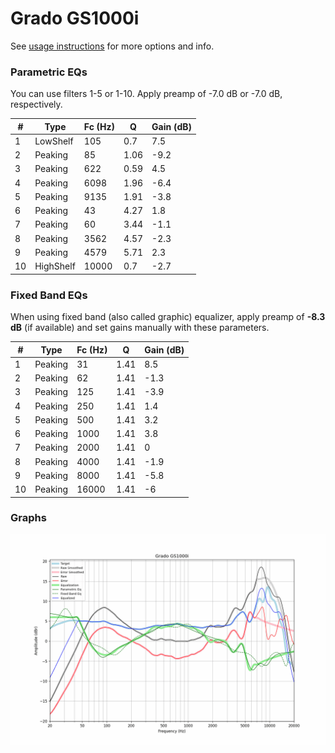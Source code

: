 # Grado GS1000i
See [usage instructions](https://github.com/jaakkopasanen/AutoEq#usage) for more options and info.

### Parametric EQs
You can use filters 1-5 or 1-10. Apply preamp of -7.0 dB or -7.0 dB, respectively.

|   # | Type      |   Fc (Hz) |    Q |   Gain (dB) |
|-----|-----------|-----------|------|-------------|
|   1 | LowShelf  |       105 | 0.7  |         7.5 |
|   2 | Peaking   |        85 | 1.06 |        -9.2 |
|   3 | Peaking   |       622 | 0.59 |         4.5 |
|   4 | Peaking   |      6098 | 1.96 |        -6.4 |
|   5 | Peaking   |      9135 | 1.91 |        -3.8 |
|   6 | Peaking   |        43 | 4.27 |         1.8 |
|   7 | Peaking   |        60 | 3.44 |        -1.1 |
|   8 | Peaking   |      3562 | 4.57 |        -2.3 |
|   9 | Peaking   |      4579 | 5.71 |         2.3 |
|  10 | HighShelf |     10000 | 0.7  |        -2.7 |

### Fixed Band EQs
When using fixed band (also called graphic) equalizer, apply preamp of **-8.3 dB** (if available) and set gains manually with these parameters.

|   # | Type    |   Fc (Hz) |    Q |   Gain (dB) |
|-----|---------|-----------|------|-------------|
|   1 | Peaking |        31 | 1.41 |         8.5 |
|   2 | Peaking |        62 | 1.41 |        -1.3 |
|   3 | Peaking |       125 | 1.41 |        -3.9 |
|   4 | Peaking |       250 | 1.41 |         1.4 |
|   5 | Peaking |       500 | 1.41 |         3.2 |
|   6 | Peaking |      1000 | 1.41 |         3.8 |
|   7 | Peaking |      2000 | 1.41 |         0   |
|   8 | Peaking |      4000 | 1.41 |        -1.9 |
|   9 | Peaking |      8000 | 1.41 |        -5.8 |
|  10 | Peaking |     16000 | 1.41 |        -6   |

### Graphs
![](./Grado%20GS1000i.png)
